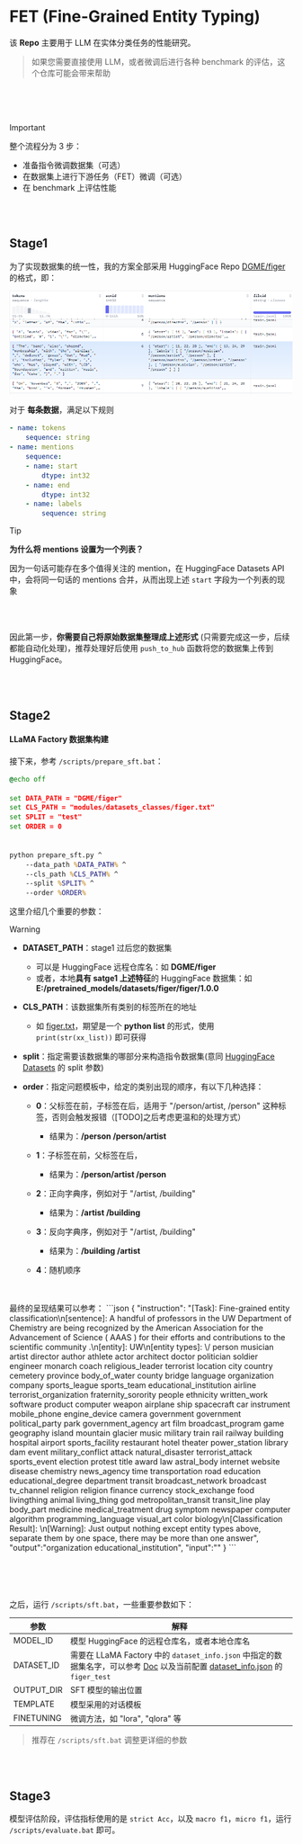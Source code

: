 # FET (**F**ine-Grained **E**ntity **T**yping)

该 **Repo** 主要用于 LLM 在实体分类任务的性能研究。

> 如果您需要直接使用 LLM，或者微调后进行各种 benchmark 的评估，这个仓库可能会带来帮助

<br/>
<br/>
<br/>

> [!IMPORTANT]
> 整个流程分为 3 步：
> - 准备指令微调数据集（可选）
> - 在数据集上进行下游任务（FET）微调（可选）
> - 在 benchmark 上评估性能


<br/>
<br/>

## Stage1

为了实现数据集的统一性，我的方案全部采用 HuggingFace Repo [DGME/figer](https://huggingface.co/datasets/DGME/figer) 的格式，即：

![](/assets/1.png)


对于 **每条数据**，满足以下规则

```yaml
- name: tokens
    sequence: string
- name: mentions
    sequence:
    - name: start
        dtype: int32
    - name: end
        dtype: int32
    - name: labels
        sequence: string
```

> [!TIP]
> **为什么将 mentions 设置为一个列表？**
> 
> 因为一句话可能存在多个值得关注的 mention，在 HuggingFace Datasets API 中，会将同一句话的 mentions 合并，从而出现上述 `start` 字段为一个列表的现象

<br/>
<br/>

因此第一步，**你需要自己将原始数据集整理成上述形式** (只需要完成这一步，后续都能自动化处理)，推荐处理好后使用 `push_to_hub` 函数将您的数据集上传到 HuggingFace。

<br/>
<br/>

## Stage2

#### LLaMA Factory 数据集构建
接下来，参考 `/scripts/prepare_sft.bat`：

```bat
@echo off

set DATA_PATH = "DGME/figer"
set CLS_PATH = "modules/datasets_classes/figer.txt"
set SPLIT = "test"
set ORDER = 0


python prepare_sft.py ^
    --data_path %DATA_PATH% ^
    --cls_path %CLS_PATH% ^
    --split %SPLIT% ^
    --order %ORDER%
```

这里介绍几个重要的参数：
<!-- > - **MODEL_ID**：用于指定 LLM 信息，既可以是 HuggingFace 远程仓库名，如：`Qwen/QwQ-32B-Preview` ；也可以是您本地 HuggingFace 模型的位置，如：`E:/pretrained_models/Qwen/Qwen2___5-7B-Instruct-GPTQ-Int4`
>
> <br/> -->
> [!WARNING]
> 
> - **DATASET_PATH**：stage1 过后您的数据集
> 
>   - 可以是 HuggingFace 远程仓库名：如 **DGME/figer**
>   - 或者，本地**具有 satge1 上述特征**的 HuggingFace 数据集：如 **E:/pretrained_models/datasets/figer/figer/1.0.0**
> - **CLS_PATH**：该数据集所有类别的标签所在的地址
>
>   - 如 [figer.txt](modules/datasets_classes/figer.txt)，期望是一个 **python list** 的形式，使用 `print(str(xx_list))` 即可获得
>
> - **split**：指定需要该数据集的哪部分来构造指令数据集(意同 [HuggingFace Datasets](https://huggingface.co/docs/datasets/index) 的 split 参数)
> - **order**：指定问题模板中，给定的类别出现的顺序，有以下几种选择：
>
>   - **0**：父标签在前，子标签在后，适用于 "/person/artist, /person" 这种标签，否则会触发报错（[TODO]之后考虑更温和的处理方式）
>
>       - 结果为：**/person /person/artist** 
>   - **1**：子标签在前，父标签在后，
>
>       - 结果为：**/person/artist /person**
>
>   - **2**：正向字典序，例如对于 "/artist, /building"
>
>       - 结果为：**/artist /building** 
>   - **3**：反向字典序，例如对于 "/artist, /building"
>
>       - 结果为：**/building /artist** 
>
>   - **4**：随机顺序
> <br/>
> <br/>
> 最终的呈现结果可以参考：
> ```json
>{
>   "instruction":
>       "[Task]: Fine-grained entity classification\n[sentence]: A handful of professors in the UW Department of Chemistry are being recognized by the American Association for the Advancement of Science ( AAAS ) for their efforts and contributions to the scientific community .\n[entity]: UW\n[entity types]: \/ person musician artist director author athlete actor architect doctor politician soldier engineer monarch coach religious_leader terrorist location city country cemetery province body_of_water county bridge language organization company sports_league sports_team educational_institution airline terrorist_organization fraternity_sorority people ethnicity written_work software product computer weapon airplane ship spacecraft car instrument mobile_phone engine_device camera government government political_party park government_agency art film broadcast_program game geography island mountain glacier music military train rail railway building hospital airport sports_facility restaurant hotel theater power_station library dam event military_conflict attack natural_disaster terrorist_attack sports_event election protest title award law astral_body internet website disease chemistry news_agency time transportation road education educational_degree department transit broadcast_network broadcast tv_channel religion religion finance currency stock_exchange food livingthing animal living_thing god metropolitan_transit transit_line play body_part medicine medical_treatment drug symptom newspaper computer algorithm programming_language visual_art color biology\n[Classification Result]: \n[Warning]: Just output nothing except entity types above, separate them by one space, there may be more than one answer",
>   "output":"organization educational_institution",
>   "input":""
> }
> ```

<br/>
<br/>
<br/>
<br/>

之后，运行 `/scripts/sft.bat`，一些重要参数如下：

| 参数 | 解释|
|---|---|
|MODEL_ID | 模型 HuggingFace 的远程仓库名，或者本地仓库名|
|DATASET_ID | 需要在 LLaMA Factory 中的 `dataset_info.json` 中指定的数据集名字，可以参考 [Doc](https://github.com/hiyouga/LLaMA-Factory/blob/main/data/README_zh.md) 以及当前配置 [dataset_info.json](LLaMA-Factory/data/dataset_info.json) 的 `figer_test`
|OUTPUT_DIR| SFT 模型的输出位置|
|TEMPLATE| 模型采用的对话模板 |
|FINETUNING | 微调方法，如 "lora", "qlora" 等|

> 推荐在 `/scripts/sft.bat` 调整更详细的参数

<br/>
<br/>

## Stage3 

模型评估阶段，评估指标使用的是 `strict Acc`，以及 `macro f1`，`micro f1`，运行 `/scripts/evaluate.bat` 即可。